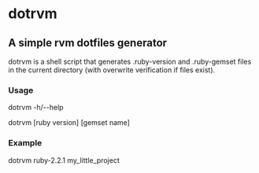 # dotrvm
## A simple rvm dotfiles generator

dotrvm is a shell script that generates .ruby-version and .ruby-gemset files in the current directory (with overwrite verification if files exist).

### Usage
dotrvm -h/--help

dotrvm \[ruby version\] \[gemset name\]

### Example
dotrvm ruby-2.2.1 my_little_project